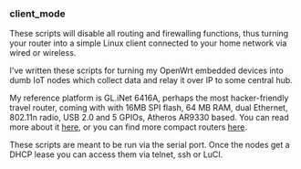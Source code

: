 ### client_mode
These scripts will disable all routing and firewalling functions, thus turning your router into a simple Linux client connected to your home network via wired or wireless.

I've written these scripts for turning my OpenWrt embedded devices into dumb IoT nodes which collect data and relay it over IP to some central hub.

My reference platform is GL.iNet 6416A, perhaps the most hacker-friendly travel router, coming with with 16MB SPI flash, 64 MB RAM, dual Ethernet, 802.11n radio, USB 2.0 and 5 GPIOs, Atheros AR9330 based. You can read more about it [here](https://revspace.nl/GL-iNet), or you can find more compact routers [here](https://github.com/lcafaro/openwrt-scripts/blob/master/doc/cheap_travel_routers.md).

These scripts are meant to be run via the serial port. Once the nodes get a DHCP lease you can access them via telnet, ssh or LuCI.
